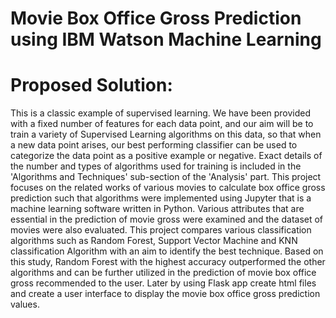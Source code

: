 # Movie Box Office Gross Prediction using IBM Watson Machine Learning

# Proposed Solution:

This is a classic example of supervised learning. We have been provided with a fixed
number of features for each data point, and our aim will be to train a variety of Supervised
Learning algorithms on this data, so that when a new data point arises, our best
performing classifier can be used to categorize the data point as a positive example or
negative. Exact details of the number and types of algorithms used for training is included
in the 'Algorithms and Techniques' sub-section of the 'Analysis' part. This project focuses
on the related works of various movies to calculate box office gross prediction such that
algorithms were implemented using Jupyter that is a machine learning software written in
Python. Various attributes that are essential in the prediction of movie gross were
examined and the dataset of movies were also evaluated. This project compares various
classification algorithms such as Random Forest, Support Vector Machine and KNN
classification Algorithm with an aim to identify the best technique. Based on this study,
Random Forest with the highest accuracy outperformed the other algorithms and can be
further utilized in the prediction of movie box office gross recommended to the user. Later
by using Flask app create html files and create a user interface to display the movie box
office gross prediction values.
